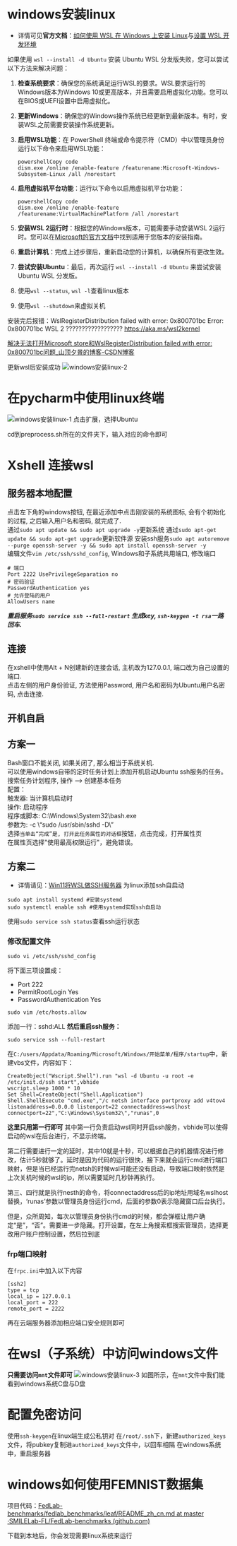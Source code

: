 
#  windows安装linux
- 详情可见**官方文档**：[如何使用 WSL 在 Windows 上安装 Linux](https://learn.microsoft.com/zh-cn/windows/wsl/install)与[设置 WSL 开发环境](https://learn.microsoft.com/zh-cn/windows/wsl/setup/environment#set-up-your-linux-username-and-password)


如果使用 `wsl --install -d Ubuntu` 安装 Ubuntu WSL 分发版失败，您可以尝试以下方法来解决问题：

1. **检查系统要求**：确保您的系统满足运行WSL的要求。WSL要求运行的Windows版本为Windows 10或更高版本，并且需要启用虚拟化功能。您可以在BIOS或UEFI设置中启用虚拟化。

2. **更新Windows**：确保您的Windows操作系统已经更新到最新版本。有时，安装WSL之前需要安装操作系统更新。

3. **启用WSL功能**：在 PowerShell 终端或命令提示符（CMD）中以管理员身份运行以下命令来启用WSL功能：

   ```
   powershellCopy code
   dism.exe /online /enable-feature /featurename:Microsoft-Windows-Subsystem-Linux /all /norestart
   ```

4. **启用虚拟机平台功能**：运行以下命令以启用虚拟机平台功能：

   ```
   powershellCopy code
   dism.exe /online /enable-feature /featurename:VirtualMachinePlatform /all /norestart
   ```

5. **安装WSL 2运行时**：根据您的Windows版本，可能需要手动安装WSL 2运行时。您可以在[Microsoft的官方文档](https://docs.microsoft.com/en-us/windows/wsl/install)中找到适用于您版本的安装指南。

6. **重启计算机**：完成上述步骤后，重新启动您的计算机，以确保所有更改生效。

7. **尝试安装Ubuntu**：最后，再次运行 `wsl --install -d Ubuntu` 来尝试安装Ubuntu WSL 分发版。

8. 使用`wsl --status`, `wsl -l`查看linux版本
9. 使用`wsl --shutdown`来虚拟关机

安装完后报错：WslRegisterDistribution failed with error: 0x800701bc
Error: 0x800701bc WSL 2 ?????????????????? https://aka.ms/wsl2kernel

[解决无法打开Microsoft store和WslRegisterDistribution failed with error: 0x800701bc问题_山顶夕景的博客-CSDN博客](https://blog.csdn.net/qq_35812205/article/details/131363270)

更新wsl后安装成功
![windows安装linux-2](https://aucnm0202-1318327891.cos.ap-shanghai.myqcloud.com/blogpic/windows%E5%AE%89%E8%A3%85linux-2.png)

# 在pycharm中使用linux终端

![windows安装linux-1](https://aucnm0202-1318327891.cos.ap-shanghai.myqcloud.com/blogpic/windows%E5%AE%89%E8%A3%85linux-1.png)
点击扩展，选择Ubuntu

cd到preprocess.sh所在的文件夹下，输入对应的命令即可
# Xshell 连接wsl
## 服务器本地配置
点击左下角的windows按钮, 在最近添加中点击刚安装的系统图标, 会有个初始化的过程, 之后输入用户名和密码, 就完成了.  
通过`sudo apt update && sudo apt upgrade -y`更新系统
通过`sudo apt-get update && sudo apt-get upgrade`更新软件源
安装ssh服务`sudo apt autoremove --purge openssh-server -y && sudo apt install openssh-server -y`  
编辑文件`vim /etc/ssh/sshd_config`, Windows和子系统共用端口, 修改端口
```
# 端口 
Port 2222 UsePrivilegeSeparation no 
# 密码验证 
PasswordAuthentication yes 
# 允许登陆的用户 
AllowUsers name

```
_**重启服务`sudo service ssh --full-restart`
生成key, `ssh-keygen -t rsa`一路回车.**_
## 连接  
在xshell中使用Alt + N创建新的连接会话, 主机改为127.0.0.1, 端口改为自己设置的端口.  
点击左侧的用户身份验证, 方法使用Password, 用户名和密码为Ubuntu用户名密码, 点击连接.

## 开机自启  
## 方案一
Bash窗口不能关闭, 如果关闭了, 那么相当于系统关机.  
可以使用windows自带的定时任务计划上添加开机启动Ubuntu ssh服务的任务。  
搜索任务计划程序, 操作 --> 创建基本任务  
配置：  
触发器: 当计算机启动时  
操作: 启动程序  
程序或脚本: C:\\Windows\\System32\\bash.exe  
参数为: -c \\“sudo /usr/sbin/sshd -D\\”  
选择`当单击“完成”是, 打开此任务属性的对话框`按钮，点击完成，打开属性页  
在属性页选择"使用最高权限运行"，避免错误。
## 方案二
- 详情请见：[Win11将WSL做SSH服务器](https://blog.csdn.net/q4616756/article/details/131842814)
为linux添加ssh自启动
```
sudo apt install systemd #安装systemd
sudo systemctl enable ssh #使用systemd实现ssh自启动
```
使用`sudo service ssh status`查看ssh运行状态
### 修改配置文件
```
sudo vi /etc/ssh/sshd_config
```
将下面三项设置成：
- Port 222
- PermitRootLogin Yes
- PasswordAuthentication Yes
```
sudo vim /etc/hosts.allow
```
添加一行：sshd:ALL
**然后重启ssh服务：**
```
sudo service ssh --full-restart
```

在`C:/users/Appdata/Roaming/Microsoft/Windows/开始菜单/程序/startup`中，新建vbs文件，内容如下：
```
CreateObject("Wscript.Shell").run "wsl -d Ubuntu -u root -e /etc/init.d/ssh start",vbhide
wscript.sleep 1000 * 10
Set Shell=CreateObject("Shell.Application")
Shell.ShellExecute "cmd.exe","/c netsh interface portproxy add v4tov4 listenaddress=0.0.0.0 listenport=22 connectaddress=wslhost connectport=22","C:\Windows\System32\","runas",0
```
**这里只用第一行即可**
其中第一行负责启动wsl同时开启ssh服务，vbhide可以使得启动的wsl在后台进行，不显示终端。

第二行需要进行一定的延时，其中10就是十秒，可以根据自己的机器情况进行修改，估计5秒就够了。延时是因为代码的运行很快，接下来就会运行cmd进行端口映射，但是当已经运行完netsh的时候wsl可能还没有启动，导致端口映射依然是上次关机时候的wsl的ip，所以需要延时几秒钟再执行。

第三、四行就是执行nesth的命令，将connectaddress后的ip地址用域名wslhost替换，‘runas’参数以管理员身份运行cmd，后面的参数0表示隐藏窗口后台执行。

但是，众所周知，每次以管理员身份执行cmd的时候，都会弹框让用户确定“是”，“否”。需要进一步隐藏。打开设置，在左上角搜索框搜索管理员，选择更改用户账户控制设置，然后拉到底
### frp端口映射
在`frpc.ini`中加入以下内容
```
[ssh2]
type = tcp
local_ip = 127.0.0.1
local_port = 222
remote_port = 2222
```
再在云端服务器添加相应端口安全规则即可
# 在wsl（子系统）中访问windows文件
**只需要访问`mnt`文件即可**
![windows安装linux-3](https://aucnm0202-1318327891.cos.ap-shanghai.myqcloud.com/blogpic/windows%E5%AE%89%E8%A3%85linux-3.png)
如图所示，在`mnt`文件中我们能看到windows系统C盘与D盘
# 配置免密访问
使用`ssh-keygen`在linux端生成公私钥对
在`/root/.ssh`下，新建`authorized_keys`文件，将pubkey复制进`authorized_keys`文件中，以回车相隔
在windows系统中，重启服务器
# windows如何使用FEMNIST数据集

项目代码：[FedLab-benchmarks/fedlab_benchmarks/leaf/README_zh_cn.md at master ·SMILELab-FL/FedLab-benchmarks (github.com)](https://github.com/SMILELab-FL/FedLab-benchmarks/blob/master/fedlab_benchmarks/leaf/README_zh_cn.md)

下载到本地后，你会发现需要linux系统来运行